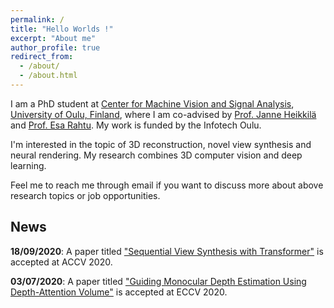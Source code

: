 ```yaml
---
permalink: /
title: "Hello Worlds !"
excerpt: "About me"
author_profile: true
redirect_from: 
  - /about/
  - /about.html
---
```


I am a PhD student at [Center for Machine Vision and Signal Analysis](https://www.oulu.fi/cmvs/), [University of Oulu, Finland](https://www.oulu.fi/university/), where I am co-advised by [Prof. Janne Heikkilä](https://www.oulu.fi/university/researcher/janne-heikkila) and [Prof. Esa Rahtu](https://esa.rahtu.fi/). My work is funded by the Infotech Oulu.

I'm interested in the topic of 3D reconstruction, novel view synthesis and neural rendering. My research combines 3D computer vision and deep learning.

Feel me to reach me through email if you want to discuss more about above research topics or job opportunities.

## News

**18/09/2020**: A paper titled ["Sequential View Synthesis with Transformer"](https://arxiv.org/abs/2004.04548) is accepted at ACCV 2020.

**03/07/2020**: A paper titled ["Guiding Monocular Depth Estimation Using Depth-Attention Volume"](https://arxiv.org/abs/2004.02760) is accepted at ECCV 2020.
